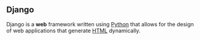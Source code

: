 ## Django

Django is a **web** framework written using [Python](/wiki/Python) that allows for the design of web applications that generate [HTML](/wiki/HTML) dynamically.
